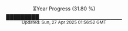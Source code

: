 <p align="center">
⏳Year Progress (31.80 %) <br>
█████████▁▁▁▁▁▁▁▁▁▁▁▁▁▁▁▁▁▁▁▁▁ <br>
<sub>Updated: Sun, 27 Apr 2025 01:56:52 GMT</sub>
</p>

